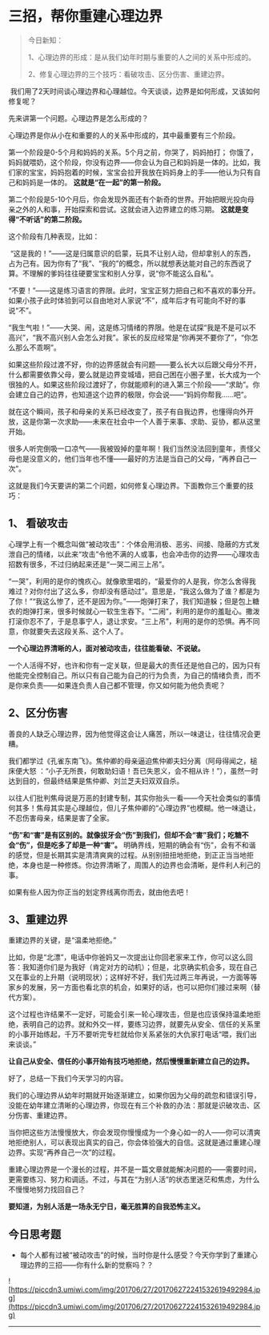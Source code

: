 # 三招，帮你重建心理边界

> 今日新知：
> 
> 1、心理边界的形成：是从我们幼年时期与重要的人之间的关系中形成的。
> 
> 2、修复心理边界的三个技巧：看破攻击、区分伤害、重建边界。

 我们用了2天时间谈心理边界和心理越位。今天谈谈，边界是如何形成，又该如何修复呢？

先来讲第一个问题。心理边界是怎么形成的？

心理边界是你从小在和重要的人的关系中形成的，其中最重要有三个阶段。

第一个阶段是0-5个月和妈妈的关系。5个月之前，你哭了，妈妈拍打； 你饿了，妈妈就喂奶，这个阶段，你没有边界——你会认为自己和妈妈是一体的。比如，我们家的宝宝，妈妈抱着的时候，宝宝会拉开我放在妈妈身上的手——他认为只有自己和妈妈是一体的。 **这就是“在一起”的第一阶段。**

第二个阶段是5-10个月后，你会发现外面还有个新奇的世界。开始把眼光投向母亲之外的人和事，开始探索和尝试。这就会进入边界建立的练习期。 **这就是变得“不听话”的第二阶段。**

这个阶段有几种表现，比如：

 “这是我的！”——这是归属意识的启蒙，玩具不让别人动，但却拿别人的东西，占为己有。因为你有了“我”、“我的”的概念，所以就想表达能对自己的东西说了算。不理解的爹妈往往硬要宝宝和别人分享，说“你不能这么自私”。

“不要！”——这是练习语言的界限。此时，宝宝正努力把自己和不喜欢的事分开。如果小孩子此时体验到可以自由地对人家说“不”，成年后才有可能向不好的事说“不”。

“我生气啦！”——大哭、闹，这是练习情绪的界限。他是在试探“我是不是可以不高兴”，“我不高兴别人会怎么对我”。家长的反应经常是“你再哭不要你了”，“你怎么那么不乖啊”。

如果这些阶段过渡不好，你的边界感就会有问题——要么长大以后跟父母分不开，什么都需要依靠父母，要么就是边界变城墙，把自己困在小圈子里，长大成为一个很独的人。如果这些阶段过渡好了，你就能顺利的进入第三个阶段——“求助”。你会建立自己的边界，也知道这个边界的极限，你会说——“妈妈你帮我……吧”。

就在这个瞬间，孩子和母亲的关系已经改变了，孩子有自我边界，也懂得向外开放，这是你第一次求助——未来在社会中一个人善于来事、求助、妥协，都从这里开始。

很多人听完倒吸一口凉气——我被毁掉的童年啊！我们当然没法回到童年，责怪父母也是没意义的，他们当年也不懂——最好的方法是当自己的父母，“再养自己一次”。

这就是我们今天要讲的第二个问题，如何修复心理边界。下面教你三个重要的技巧：

## 1、	看破攻击

心理学上有一个概念叫做“被动攻击”：个体会用消极、恶劣、间接、隐蔽的方式发泄自己的情绪，以此来“攻击”令他不满的人或事，也会冲击你的边界——心理攻击招数有很多，不过归纳起来还是“一哭二闹三上吊”。

“一哭”，利用的是你的愧疚心。就像歌里唱的，“最爱你的人是我，你怎么舍得我难过？对你付出了这么多，你却没有感动过”。意思是，“我这么做为了谁？都是为了你！”“我这么惨了，还不是因为你。”——炮弹打来了，我们知道躲；但是包上糖衣的炮弹打来，很多时候就心一软生生吞下。“二闹”，利用的是你的羞耻心。撒泼打滚你忍不了，于是息事宁人，退让求安。“三上吊”，利用的是你的恐惧。再不同意，你就要失去这段关系、这个人了。

 **一个心理边界清晰的人，面对被动攻击，往往能看破、不说破。**

一个人活得不好，也许和你有一定关联，但是最大的责任还是他自己的，因为只有他能完全控制自己。所以只有自己能为自己的行为负责，为自己的情绪负责，而不是你来负责——如果连负责人自己都不管理，你又如何能为他负责呢？

## 2、区分伤害

善良的人缺乏心理边界，因为他觉得这会让人痛苦，所以一味退让，往往情况会更糟。

我们都学过《孔雀东南飞》。焦仲卿的母亲逼迫焦仲卿夫妇分离（阿母得闻之，槌床便大怒 ：“小子无所畏，何敢助妇语！吾已失恩义，会不相从许！”），虽然一时达到目的，但最终结果是焦仲卿、刘兰芝夫妇双双自杀。

以往人们批判焦母说是万恶的封建专制，其实你抬头一看——今天社会类似的事情何其多！焦母其实是心理越位，但儿子焦仲卿的“心理边界”也模糊。他一味退让，不忍伤害母亲，结果是害了全家。

 **“伤”和“害”是有区别的。就像拔牙会“伤”到我们，但却不会“害”我们；吃糖不会“伤”，但是吃多了却是一种“害”。** 明确界线，短期的确会有“伤”，会有不和谐的感觉，但是长期其实是清清爽爽的过程。从别别扭扭地拒绝，到正正当当地拒绝，本身也是一种修炼。你边界清晰了，周围人的边界也会清晰，是件利人利己的事。

如果有些人因为你正当的划定界线离你而去，就由他去吧！

## 3、重建边界

重建边界的关键，是“温柔地拒绝。”

比如，你是“北漂”，电话中你爸妈又一次提出让你回老家来工作，你可以这么回答：我知道你们是为我好（肯定对方的动机）；但是，北京确实机会多，现在自己又在事业的上升期（说明现状）；这样好不好，我们先过两三年再说，一方面等等家乡的发展，另一方面也看北京的机会，如果好的话，也可以把你们接过来啊（替代方案）。

这个过程也许结果不一定好，可能会引来一轮心理攻击，但是也应该保持温柔地拒绝，表明自己的边界。就和外交一样，要练习边界，就要先从安全、信任的关系里的小事开始练起，千万不要听完专栏就给你关系紧张的大仇家打电话“喂，我们出来谈谈。”

 **让自己从安全、信任的小事开始有技巧地拒绝，然后慢慢重新建立自己的边界。**

好了，总结一下我们今天学习的内容。

我们的心理边界从幼年时期就开始逐渐建立，如果你因为父母的疏忽和错误引导，没能在幼年建立清晰的心理边界，你现在有三个补救的办法：那就是识破攻击、区分伤害、重建边界。

当你把这些方法慢慢放大，你会发现你慢慢成为一个身心如一的人——你可以清爽地拒绝别人，可以表现出真实的自己，你会体验强大的自信。这就是通过重建心理边界。实现“再养自己一次”的过程。

重建心理边界是一个漫长的过程，并不是一篇文章就能解决问题的——需要时间，更需要练习、努力和调适。不过，与其在“为别人活”的状态里迷茫和焦虑，为什么不慢慢地努力找回自己？

 **要知道，为别人活是一场永无宁日，毫无胜算的自我恐怖主义。**

## 今日思考题

* 每个人都有过被“被动攻击”的时候，当时你是什么感受？今天你学到了重建心理边界的三招——你有什么新的觉察吗？？

![https://piccdn3.umiwi.com/img/201706/27/201706272241532619492984.jpg](https://piccdn3.umiwi.com/img/201706/27/201706272241532619492984.jpg)

---
